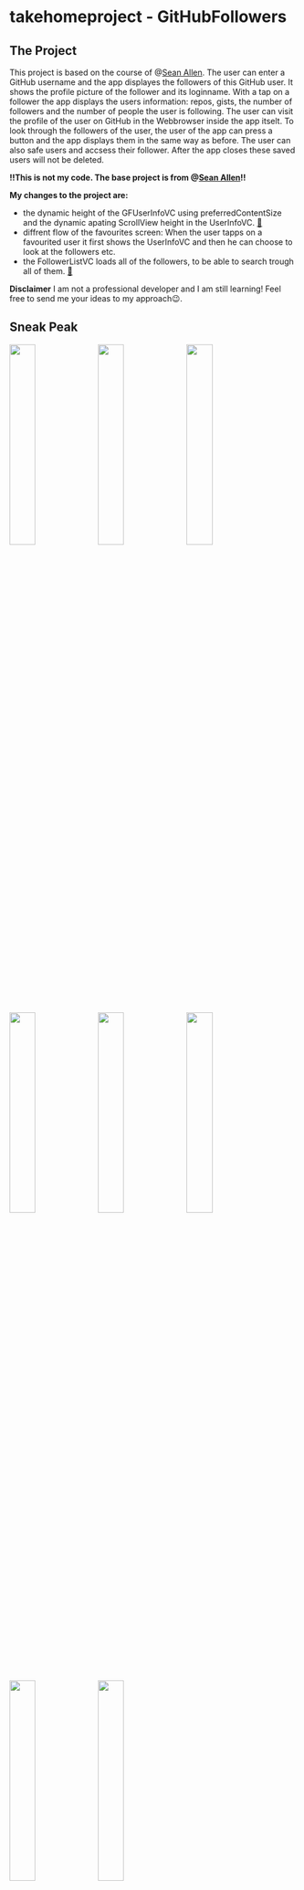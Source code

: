 # takehomeproject - GitHubFollowers

## The Project

This project is based on the course of @[Sean Allen](https://github.com/SAllen0400). The user can enter a GitHub username and the app displayes the followers of this GitHub user. It shows the profile picture of the follower and its loginname.
With a tap on a follower the app displays the users information: repos, gists, the number of followers and the number of people the user is following. The user can visit the profile of the user on GitHub in the Webbrowser inside the app itselt. To look through the followers of the user, the user of the app can press a button and the app displays them in the same way as before.
The user can also safe users and accsess their follower. After the app closes these saved users will not be deleted.

**!!This is not my code. The base project is from @[Sean Allen](https://github.com/SAllen0400)!!**

**My changes to the project are:**
- the dynamic height of the GFUserInfoVC using preferredContentSize and the dynamic apating ScrollView height in the UserInfoVC. [🔎](https://github.com/TheNosplay/takehomeproject/blob/master/README.md#dynamic-height) 
- diffrent flow of the favourites screen: When the user tapps on a favourited user it first shows the UserInfoVC and then he can choose to look at the followers etc.
- the FollowerListVC loads all of the followers, to be able to search trough all of them. [🔎](https://github.com/TheNosplay/takehomeproject/blob/master/README.md#loading-all-follower-at-once)

**Disclaimer**
I am not a professional developer and I am still learning! Feel free to send me your ideas to my approach😉.

## Sneak Peak
<img src="https://github.com/TheNosplay/takehomeproject/blob/master/img/SearchVCScreen.png" width="30%"></img> <img src="https://github.com/TheNosplay/takehomeproject/blob/master/img/SearchVCScreenSearching.png" width="30%"></img> <img src="https://github.com/TheNosplay/takehomeproject/blob/master/img/FollowerVC.png" width="30%"></img> <img src="https://github.com/TheNosplay/takehomeproject/blob/master/img/FollowerVCSearching.png" width="30%"></img> <img src="https://github.com/TheNosplay/takehomeproject/blob/master/img/UserInfoVC.png" width="30%"></img> <img src="https://github.com/TheNosplay/takehomeproject/blob/master/img/EmptyStateVC.png" width="30%"></img> <img src="https://github.com/TheNosplay/takehomeproject/blob/master/img/FavouritesVC.png" width="30%"></img> <img src="https://github.com/TheNosplay/takehomeproject/blob/master/img/FavouriteVCDeleting.png" width="30%"></img>         

# The code I wrote

## Dynamic Height

The code to calculate the height of a UILabel. Found this on [StackOverflow](https://stackoverflow.com/questions/25180443/adjust-uilabel-height-to-text)

*UIHelper extension*
```swift
static func heightForUILabel(text:String, font:UIFont, width:CGFloat) -> CGFloat{
        let label:UILabel = UILabel(frame: CGRect(x: 0, y: 0, width: width, height: CGFloat.greatestFiniteMagnitude))
        label.numberOfLines = 0
        label.lineBreakMode = NSLineBreakMode.byWordWrapping
        label.font = font
        label.text = text

        label.sizeToFit()
        return label.frame.height
}
```
*GFHeaderInfo extension*
At first I calculated the height of the the bioLabel when the ViewController is beeing initialised. 
_(The hardcoded numbers are the padding used for the layout)_

```swift
func updateLabelFrameSizes(){
        let widthLabelsRight : CGFloat = view.frame.width - padding - avatarImageViewHeight - textImagePadding
        bioLabelFrameHeight = UIHelper.heightForUILabel(text: user.bio ?? "No Bio available", font: UIFont.preferredFont(forTextStyle: .body), width: view.frame.width - 40)
        nameLabelFrameHeight = UIHelper.heightForUILabel(text: user.name ?? "", font: nameLabel.font!, width: widthLabelsRight)
        usernameLabelFrameHeight = UIHelper.heightForUILabel(text: user.login, font: nameLabel.font!, width: widthLabelsRight)
        locationLabelFrameHeight = UIHelper.heightForUILabel(text: user.location ?? "GitHub" , font: nameLabel.font!, width: (widthLabelsRight - 5))
}
    
```

After that I calculated the ```preferredContentSize```.

```swift
func updatePrefferedFrameSize(){
        preferredContentSize = CGSize(width: view.frame.width, height: avatarImageViewHeight + textImagePadding + padding + bioLabelFrameHeight)
}
```

*UserInfoVC extension*
_(The hardcoded numbers are the padding used for the layout)_

First give the scrollview an initial height and adjust it in the function configureUIElemts

```swift
func configureScrollView(){
        view.addSubviews(scrollView)
        scrollView.addSubviews(contentView)
        
        scrollView.pinToEdges(of: view)
        contentView.pinToEdges(of: scrollView)
        
        var contentHeight : CGFloat
        
        if DeviceTypes.isiPhoneSE || DeviceTypes.isiPhone8Zoomed{
            contentHeight = 280 + 69 + 44 + 100
        }else{
            contentHeight = view.frame.height
        }

        NSLayoutConstraint.activate([
            contentView.widthAnchor.constraint(equalTo: scrollView.widthAnchor),
            contentView.heightAnchor.constraint(equalToConstant: contentHeight)
        ])
    }
```

_(The hardcoded numbers are the padding used for the layout)_
```swift
func configureUIElements(with user: User){
        self.add(childVC: GFUserInfoHeaderVC(user: user), to: self.headerView)
        self.add(childVC: GFRepoItemVC(user: user, delegate: self), to: self.itemViewOne)
        self.add(childVC: GFFollowerVC(user: user, delegate: self), to: self.itemViewTwo)
        self.dateLabel.text = "GitHub since " + user.createdAt.converteToMonthYearFormat()
        
        var contentHeight : CGFloat = 0
        contentHeight =  140*2 + 50 + 80 + headerViewHeight
        scrollView.contentSize = CGSize(width: view.frame.width, height: contentHeight)
    }

```

Only adjust the height of the container if it is a headerView
```swift
func add(childVC: UIViewController, to containerView: UIView){
        addChild(childVC)
        containerView.addSubview(childVC.view)
        childVC.view.frame = containerView.bounds
        childVC.didMove(toParent: self)
        
        if containerView === headerView{
            containerView.updateConstraints()
            containerView.heightAnchor.constraint(equalToConstant: childVC.preferredContentSize.height).isActive = true
            headerViewHeight = childVC.preferredContentSize.height
        }
    }
```

### Images of dynamic height

Short User Biography             |  Long User Biography
:-------------------------:|:-------------------------:
iPhone 11 Pro ![](./img/UserInfoWithShortBio.png)  |  iPhone 11 Pro ![](./img/UserInfoWithLongBio.png)
iPhoneSE ![](./img/iPhoneSEShortBio.png)  |  iPhoneSE ![](./img/iPhoneSELongBio.png)

## Loading all follower at once
I wanted to be able to search through all of the follower. With the pagination solution of @[Sean Allen](https://github.com/SAllen0400) you would have to scroll to the bottom of the collectionView till it loaded them all.

### Disclaimer
By using this approach it is very likely that you will hit the api limit of 60 requests per hour. You will need to authenticate to make use of 5000 requests per hour.

So here the code:

```swift
func getFollowers(username: String, page : Int){
        isloadingMoreFollowers = true

        NetworkManager.shared.getFollowers(for: username, page: page) { [weak self] (result) in
            guard let self = self else{return}
 
            switch result{
            case .success(let followers):
                self.updateUI(with: followers)

            case.failure(let error):
                self.presentGFAlertOnMainThread(title: "Bad Stuff Happend", message: error.rawValue, buttonTitle: "Ok")
                print(error.localizedDescription)
            }
            
            self.isloadingMoreFollowers = false
        }
    }
    
    func updateUI(with followers: [Follower]){
        if followers.count < 100 {
            self.hasMoreFollowers = false
            self.isloadingMoreFollowers = false
        }
        self.followers.append(contentsOf: followers)
        
        if hasMoreFollowers{
            page += 1
            getFollowers(username: username, page: page)
            self.updateData(on: self.followers)
        }
        if !isloadingMoreFollowers{
            self.updateData(on: self.followers)
        }
        if self.followers.isEmpty{
            let message = "This user doen't have any followers. Go follow them 😉."
            DispatchQueue.main.async {
                self.showEmptyStateView(with: message, in: self.view) }
            return
        }
    }
```
